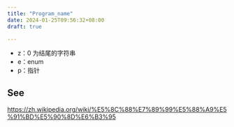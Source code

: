 ```yaml
---
title: "Program_name"
date: 2024-01-25T09:56:32+08:00
draft: true

---
```


* z：0 为结尾的字符串
* e：enum
* p：指针

## See

https://zh.wikipedia.org/wiki/%E5%8C%88%E7%89%99%E5%88%A9%E5%91%BD%E5%90%8D%E6%B3%95